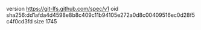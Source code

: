 version https://git-lfs.github.com/spec/v1
oid sha256:dd1afda4d4598e8b8c409c11b94105e272a0d8c00409516ec0d28f5c4f0cd3fd
size 1745
